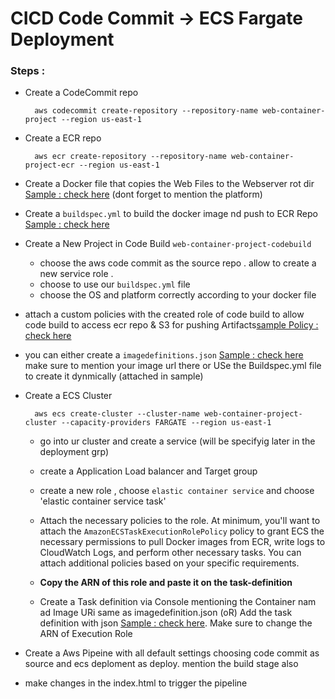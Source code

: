 # CICD Code Commit -> ECS Fargate Deployment

### Steps :

- Create a CodeCommit repo  

        aws codecommit create-repository --repository-name web-container-project --region us-east-1

- Create a ECR repo

        aws ecr create-repository --repository-name web-container-project-ecr --region us-east-1

- Create a Docker file that copies the Web Files to the Webserver rot dir [Sample : check here](./Dockerfile) (dont forget to mention the platform)

- Create a `buildspec.yml` to build the docker image nd push to ECR Repo [Sample : check here](./buildspec.yml)

- Create a New Project in Code Build `web-container-project-codebuild` 
  - choose the aws code commit as the source repo . allow to create a new service role . 
  - choose to use our `buildspec.yml` file 
  - choose the OS and platform correctly according to your docker file 

- attach a custom policies with the created role of code build to allow code build to access ecr repo & S3 for pushing Artifacts[sample Policy : check here ](https://github.com/gitmurali/aws_snippets/blob/main/ecs-cli/codeBuildServiceRole.md) 

- you can either create a `imagedefinitions.json`   [Sample : check here](./imagedefinitions.json) make sure to mention your image url there or USe the Buildspec.yml file to create it dynmically (attached in sample)

- Create a ECS Cluster 

        aws ecs create-cluster --cluster-name web-container-project-cluster --capacity-providers FARGATE --region us-east-1

    - go into ur cluster and create a service (will be specifyig later in the deployment grp)

    - create a Application Load balancer and Target group 

  
  - create a new role , choose `elastic container service` and choose 'elastic container service task'
  - Attach the necessary policies to the role. At minimum, you'll want to attach the `AmazonECSTaskExecutionRolePolicy` policy to grant ECS the necessary permissions to pull Docker images from ECR, write logs to CloudWatch Logs, and perform other necessary tasks. You can attach additional policies based on your specific requirements.
  - **Copy the ARN of this role and paste it on the task-definition**

  - Create a Task definition via Console mentioning the Container nam ad Image URi same as imagedefinition.json (oR) Add the task definition with json [Sample : check here](./task-definition.json). Make sure to change the ARN of Execution Role 

  
- Create a Aws Pipeine with all default settings choosing code commit as source and ecs deploment as deploy. mention the build stage also 

- make changes in the index.html to trigger the pipeline 